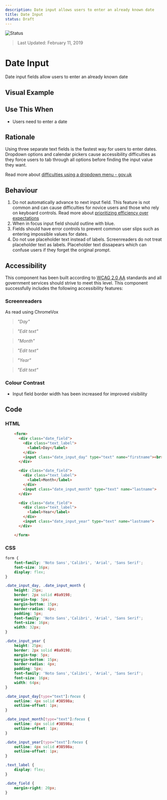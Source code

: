 ```yaml
---
description: Date input allows users to enter an already known date
title: Date Input
status: Draft
---
```


![Status](https://img.shields.io/badge/Recommended-Draft-orange.svg)
> Last Updated: February 11, 2019

# Date Input

Date input fields allow users to enter an already known date

## Visual Example

<component-preview path="components/date_input/sample.html" height="100px" width="800px"> </component-preview>

## Use This When
*	Users need to enter a date

## Rationale
Using three separate text fields is the fastest way for users to enter dates. Dropdown options and calendar pickers cause accessibility difficulties as they force users to tab through all options before finding the input value they want.

Read more about [difficulties using a dropdown menu - gov.uk](https://designnotes.blog.gov.uk/2013/12/05/asking-for-a-date-of-birth/)

## Behaviour

1. Do not automatically advance to next input field. This feature is not common and can cause difficulties for novice users and those who rely on keyboard controls. Read more about [prioritizing efficiency over expectations](https://www.nngroup.com/articles/efficiency-vs-expectations/)
2. When in focus input field should outline with blue.
3. Fields should have error controls to prevent common user slips such as entering impossible values for dates.
4. Do not use placeholder text instead of labels. Screenreaders do not treat placeholder text as labels. Placeholder text dissapears which can confuse users if they forget the original prompt.

## Accessibility
This component has been built according to [WCAG 2.0 AA](https://www.w3.org/TR/WCAG20/) standards and all government services should strive to meet this level.  This component successfully includes the following accessibility features:

### Screenreaders
As read using ChromeVox

> *"Day"*

> *"Edit text"*

> *"Month"*

> *"Edit text"*

> *"Year"*

> *"Edit text"*

### Colour Contrast
* Input field border width has been increased for improved visibility

## Code

### HTML
```html
    <form>
      <div class="date_field">
        <div class="text_label">
          <label>Day</label>
        </div>
        <input class="date_input_day" type="text" name="firstname"><br>
      </div>

      <div class="date_field">
        <div class="text_label">
          <label>Month</label>
        </div>
        <input class="date_input_month" type="text" name="lastname">
      </div>

      <div class="date_field">
        <div class="text_label">
          <label>Year</label>
        </div>
        <input class="date_input_year" type="text" name="lastname">
      </div>

    </form>
```
  
### CSS 

```css
form {
    font-family: 'Noto Sans','Calibri', 'Arial', 'Sans Serif';
    font-size: 16px;
    display: flex;
}

.date_input_day, .date_input_month {
    height: 25px;
    border: 2px solid #8a9198;
    margin-top: 5px;
    margin-bottom: 15px;
    border-radius: 4px;
    padding: 5px;
    font-family: 'Noto Sans','Calibri', 'Arial', 'Sans Serif';
    font-size: 16px;
    width: 32px;
}

.date_input_year {
    height: 25px;
    border: 2px solid #8a9198;
    margin-top: 5px;
    margin-bottom: 15px;
    border-radius: 4px;
    padding: 5px;
    font-family: 'Noto Sans','Calibri', 'Arial', 'Sans Serif';
    font-size: 16px;
    width: 64px;
}

.date_input_day[type="text"]:focus {
    outline: 4px solid #38598a;
    outline-offset: 1px;
}

.date_input_month[type="text"]:focus {
    outline: 4px solid #38598a;
    outline-offset: 1px;
}

.date_input_year[type="text"]:focus {
    outline: 4px solid #38598a;
    outline-offset: 1px;
}

.text_label {
    display: flex;
}

.date_field {
    margin-right: 20px;
}
```
